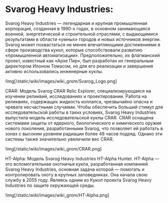 # Svarog Heavy Industries:

Svarog Heavy Industries — легендарная и крупная промышленная корпорация, созданная в 1990-х годах, в основном занимающаяся военной, энергетической и строительной отраслями, с выдающимися результатами в области «умных» городов и новых источников энергии. 
Svarog может похвастаться не менее впечатляющими достижениями в сфере производства кукол, которые способствовали развитию «промышленной автоматизации». 
Предположительно, их флагманский проект, известный как «Архе Пир», был разработан их генеральным директором Илоном Томасом, но для его реализации и завершения активно использовались инженерные куклы.

!img[/static/wiki/images/wiki_grom/Svarog_Logo.png]

CRAR: Модель Svarog CRAR Relic Explorer, специализирующаяся на изучении реликвий, исследованиях и проектировании. Работа на реликвиях, содержащих жидкость коллапса, чрезвычайно опасна и чревата несчастными случаями. Чтобы обеспечить больший стимул для исследовательской работы в таких условиях, Svarog Heavy Industries выпустила модель исследовательской куклы CRAR. CRAR оснащена системами защиты от ядерного, биологического и химического оружия нового поколения, разработанными Svarog, что позволяет ей работать в зонах с высоким уровнем радиации более 48 часов подряд. Однако эти системы также значительно увеличили вес CRAR.

!img[/static/wiki/images/wiki_grom/CRAR.png]

HT-Alpha: Модель Svarog Heavy Industries HT-Alpha Hunter. HT-Alpha — это вспомогательная охотничья кукла, разработанная компанией Svarog Heavy Industries, основная задача которой — помогать и контролировать охоту в крупных заповедниках. Она начала свою службу в 2055 году. Являясь одним из Кукол проекта Svarog Heavy Industries по защите окружающей среды.

!img[/static/wiki/images/wiki_grom/HT-Alpha.png]